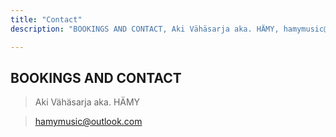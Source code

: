 ```yaml
---
title: "Contact"
description: "BOOKINGS AND CONTACT, Aki Vähäsarja aka. HÄMY, hamymusic@outlook.com"

---
```


## BOOKINGS AND CONTACT

> Aki Vähäsarja aka. HÄMY 

> hamymusic@outlook.com

